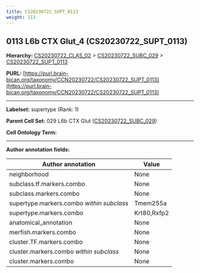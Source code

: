 ```yaml
---
title: CS20230722_SUPT_0113
weight: 113
---
```

## 0113 L6b CTX Glut_4 (CS20230722_SUPT_0113)
<b>Hierarchy: </b>
[CS20230722_CLAS_02](../CS20230722_CLAS_02) >
[CS20230722_SUBC_029](../CS20230722_SUBC_029) >
[CS20230722_SUPT_0113](../CS20230722_SUPT_0113)

**PURL:** [https://purl.brain-bican.org/taxonomy/CCN20230722/CS20230722_SUPT_0113](https://purl.brain-bican.org/taxonomy/CCN20230722/CS20230722_SUPT_0113)

---


**Labelset:** supertype (Rank: 1)

**Parent Cell Set:** 029 L6b CTX Glut ([CS20230722_SUBC_029](../CS20230722_SUBC_029))



**Cell Ontology Term:** 

[MARKER GENES.]: #


---

[TRANSFERRED ANNOTATIONS.]: #


[AUTHOR ANNOTATION FIELDS.]: #


**Author annotation fields:**

| Author annotation | Value |
|-------------------|-------|
|neighborhood|None|
|subclass.tf.markers.combo|None|
|subclass.markers.combo|None|
|supertype.markers.combo _within subclass_|Tmem255a|
|supertype.markers.combo|Krt80,Rxfp2|
|anatomical_annotation|None|
|merfish.markers.combo|None|
|cluster.TF.markers.combo|None|
|cluster.markers.combo _within subclass_|None|
|cluster.markers.combo|None|
